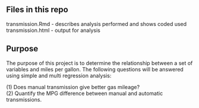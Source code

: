## Files in this repo

transmission.Rmd - describes analysis performed and shows coded used   
transmission.html - output for analysis

## Purpose

The purpose of this project is to determine the relationship between a set of variables and miles per gallon. The following questions will be answered using simple and multi regression analysis: 

 (1) Does manual transmission give better gas mileage?  
 (2) Quantify the MPG difference between manual and automatic transmissions.
